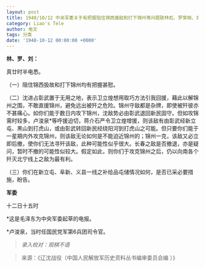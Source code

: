 ```yaml
---
layout: post
title: 1948/10/12 中央军委关于有把握阻住锦西援敌和打下锦州等问题致林彪、罗荣桓、刘亚楼的复电
category: Liao's Tele
author: 电文
tags: 分类
date: '1948-10-12 00:00:00 +0000'
---
```


**林、罗、刘：**

真廿时半电悉。

（一）阻住锦西扱故和打下锦州均有把握甚慰。

（二）沈进占彰武置于无用之地，表示卫立煌想用取巧方法引我回援，藉此以解锦州之围，不敢直援锦州，避免远出被歼之危险。锦州守敌都是杂牌，即使被歼彼亦不甚痛心。如你们能于数日内攻下锦州，沈敌势必由彰武退回新民固守。但如攻锦需时较多，卢浚泉*等呼援迫切，蒋介石严令卫立煌增援，则该敌有由彰武经新立屯、黑山到打虎山，或由彰武转回新民经绕阳河到打虎山之可能。但只要你们能于一星期内外攻克锦州，则该敌无论如何是不能迫近锦州的；锦州一克，该敌又必立即后撤，使你们无法寻歼该敌，此种可能性似乎很大。长春之敌是否撤退，亦是疑问，暂时不撤的可能性似较大。假定如此，则你们于攻克锦州之后，仍以向南各个歼灭北宁线上之敌为最有利。

（三）你们在新立屯、阜新、义县一线之补给品屯储情况如何，是否已采必要措施，盼告。

**军委**

十二日十五时

*这是毛泽东为中央军委起草的电报。

*卢浚泉，当时任国民党军第6兵团司令官。



> *录入校对：观棋不语*

> 来源：《辽沈战役（中国人民解放军历史资料丛书编审委员会编 ）》
